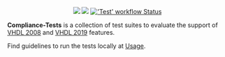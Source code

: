 <p align="center">
  <a title="Documentation" href="https://VHDL.github.io/Compliance-Tests"><img src="https://img.shields.io/website.svg?label=VHDL.github.io%2FCompliance-Tests&longCache=true&style=flat-square&url=http%3A%2F%2FVHDL.github.io%2FCompliance-Tests%2Findex.html&logo=GitHub"></a><!--
  -->
  <a title="Join the chat at https://gitter.im/vhdl/General" href="https://gitter.im/vhdl/General?utm_source=badge&utm_medium=badge&utm_campaign=pr-badge&utm_content=badge"><img src="https://img.shields.io/badge/Chat-on%20gitter-4db797.svg?longCache=true&style=flat-square&logo=gitter&logoColor=e8ecef"></a><!--
  -->
  <a title="'Test' workflow Status" href="https://github.com/VHDL/Compliance-Tests/actions/workflows/Test.yml"><img alt="'Test' workflow Status" src="https://img.shields.io/github/actions/workflow/status/VHDL/Compliance-Tests/Test.yml?branch=main&longCache=true&style=flat-square&label=Test&logo=github%20actions&logoColor=fff"></a><!--
  -->
</p>

**Compliance-Tests** is a collection of test suites to evaluate the support of [VHDL 2008](https://standards.ieee.org/standard/1076-2008.html) and [VHDL 2019](https://standards.ieee.org/standard/1076-2019.html) features.

Find guidelines to run the tests locally at [Usage](https://vhdl.github.io/Compliance-Tests/Usage.html).

